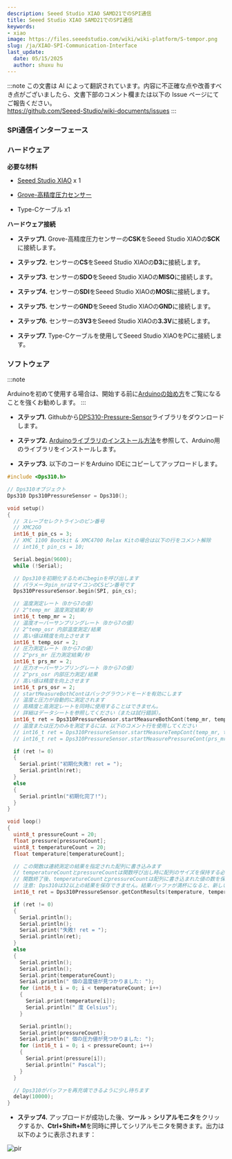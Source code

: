 ```yaml
---
description: Seeed Studio XIAO SAMD21でのSPI通信
title: Seeed Studio XIAO SAMD21でのSPI通信
keywords:
- xiao
image: https://files.seeedstudio.com/wiki/wiki-platform/S-tempor.png
slug: /ja/XIAO-SPI-Communication-Interface
last_update:
  date: 05/15/2025
  author: shuxu hu
---
```

:::note
この文書は AI によって翻訳されています。内容に不正確な点や改善すべき点がございましたら、文書下部のコメント欄または以下の Issue ページにてご報告ください。  
https://github.com/Seeed-Studio/wiki-documents/issues
:::

### SPI通信インターフェース

### ハードウェア

**必要な材料**

- [Seeed Studio XIAO](https://www.seeedstudio.com/Seeeduino-XIAO-Arduino-Microcontroller-SAMD21-Cortex-M0+-p-4426.html) x 1

- [Grove-高精度圧力センサー](https://www.seeedstudio.com/Grove-High-Precision-Barometer-Sensor-DPS310-p-4397.html)

- Type-Cケーブル x1

**ハードウェア接続**

- **ステップ1.** Grove-高精度圧力センサーの**CSK**をSeeed Studio XIAOの**SCK**に接続します。

- **ステップ2.** センサーの**CS**をSeeed Studio XIAOの**D3**に接続します。

- **ステップ3.** センサーの**SDO**をSeeed Studio XIAOの**MISO**に接続します。

- **ステップ4.** センサーの**SDI**をSeeed Studio XIAOの**MOSI**に接続します。

- **ステップ5.** センサーの**GND**をSeeed Studio XIAOの**GND**に接続します。

- **ステップ6.** センサーの**3V3**をSeeed Studio XIAOの**3.3V**に接続します。

- **ステップ7.** Type-Cケーブルを使用してSeeed Studio XIAOをPCに接続します。

### ソフトウェア

:::note

Arduinoを初めて使用する場合は、開始する前に[Arduinoの始め方](https://wiki.seeedstudio.com/Getting_Started_with_Arduino/)をご覧になることを強くお勧めします。
:::

- **ステップ1.** Githubから[DPS310-Pressure-Sensor](https://github.com/Infineon/DPS310-Pressure-Sensor.git)ライブラリをダウンロードします。

- **ステップ2.** [Arduinoライブラリのインストール方法](https://wiki.seeedstudio.com/How_to_install_Arduino_Library)を参照して、Arduino用のライブラリをインストールします。

- **ステップ3.** 以下のコードをArduino IDEにコピーしてアップロードします。

```c
#include <Dps310.h>

// Dps310オブジェクト
Dps310 Dps310PressureSensor = Dps310();

void setup()
{
  // スレーブセレクトラインのピン番号
  // XMC2GO
  int16_t pin_cs = 3;
  // XMC 1100 Bootkit & XMC4700 Relax Kitの場合は以下の行をコメント解除
  // int16_t pin_cs = 10;

  Serial.begin(9600);
  while (!Serial);

  // Dps310を初期化するためにbeginを呼び出します
  // パラメータpin_nrはマイコンのCSピン番号です
  Dps310PressureSensor.begin(SPI, pin_cs);

  // 温度測定レート（0から7の値）
  // 2^temp_mr 温度測定結果/秒
  int16_t temp_mr = 2;
  // 温度オーバーサンプリングレート（0から7の値）
  // 2^temp_osr 内部温度測定/結果
  // 高い値は精度を向上させます
  int16_t temp_osr = 2;
  // 圧力測定レート（0から7の値）
  // 2^prs_mr 圧力測定結果/秒
  int16_t prs_mr = 2;
  // 圧力オーバーサンプリングレート（0から7の値）
  // 2^prs_osr 内部圧力測定/結果
  // 高い値は精度を向上させます
  int16_t prs_osr = 2;
  // startMeasureBothContはバックグラウンドモードを有効にします
  // 温度と圧力が自動的に測定されます
  // 高精度と高測定レートを同時に使用することはできません。
  // 詳細はデータシートを参照してください（または試行錯誤）。
  int16_t ret = Dps310PressureSensor.startMeasureBothCont(temp_mr, temp_osr, prs_mr, prs_osr);
  // 温度または圧力のみを測定するには、以下のコメント行を使用してください
  // int16_t ret = Dps310PressureSensor.startMeasureTempCont(temp_mr, temp_osr);
  // int16_t ret = Dps310PressureSensor.startMeasurePressureCont(prs_mr, prs_osr);

  if (ret != 0)
  {
    Serial.print("初期化失敗! ret = ");
    Serial.println(ret);
  }
  else
  {
    Serial.println("初期化完了!");
  }
}

void loop()
{
  uint8_t pressureCount = 20;
  float pressure[pressureCount];
  uint8_t temperatureCount = 20;
  float temperature[temperatureCount];

  // この関数は連続測定の結果を指定された配列に書き込みます
  // temperatureCountとpressureCountは関数呼び出し時に配列のサイズを保持する必要があります
  // 関数終了後、temperatureCountとpressureCountは配列に書き込まれた値の数を保持します
  // 注意: Dps310は32以上の結果を保存できません。結果バッファが満杯になると、新しい測定結果は保存されません
  int16_t ret = Dps310PressureSensor.getContResults(temperature, temperatureCount, pressure, pressureCount);

  if (ret != 0)
  {
    Serial.println();
    Serial.println();
    Serial.print("失敗! ret = ");
    Serial.println(ret);
  }
  else
  {
    Serial.println();
    Serial.println();
    Serial.print(temperatureCount);
    Serial.println(" 個の温度値が見つかりました: ");
    for (int16_t i = 0; i < temperatureCount; i++)
    {
      Serial.print(temperature[i]);
      Serial.println(" 度 Celsius");
    }

    Serial.println();
    Serial.print(pressureCount);
    Serial.println(" 個の圧力値が見つかりました: ");
    for (int16_t i = 0; i < pressureCount; i++)
    {
      Serial.print(pressure[i]);
      Serial.println(" Pascal");
    }
  }

  // Dps310がバッファを再充填できるように少し待ちます
  delay(10000);
}
```

- **ステップ4.** アップロードが成功した後、**ツール** > **シリアルモニタ**をクリックするか、**Ctrl+Shift+M**を同時に押してシリアルモニタを開きます。出力は以下のように表示されます：

<!-- ![](https://files.seeedstudio.com/wiki/Seeeduino-XIAO/img/spi.png) -->
  <p style={{textAlign: 'center'}}><img src="https://files.seeedstudio.com/wiki/Seeeduino-XIAO/img/spi.png" alt="pir" width={600} height="auto" /></p>
